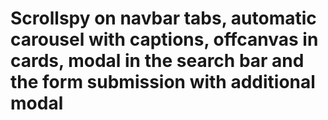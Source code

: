 # Scrollspy on navbar tabs, automatic carousel with captions, offcanvas in cards, modal in the search bar and the form submission with additional modal
